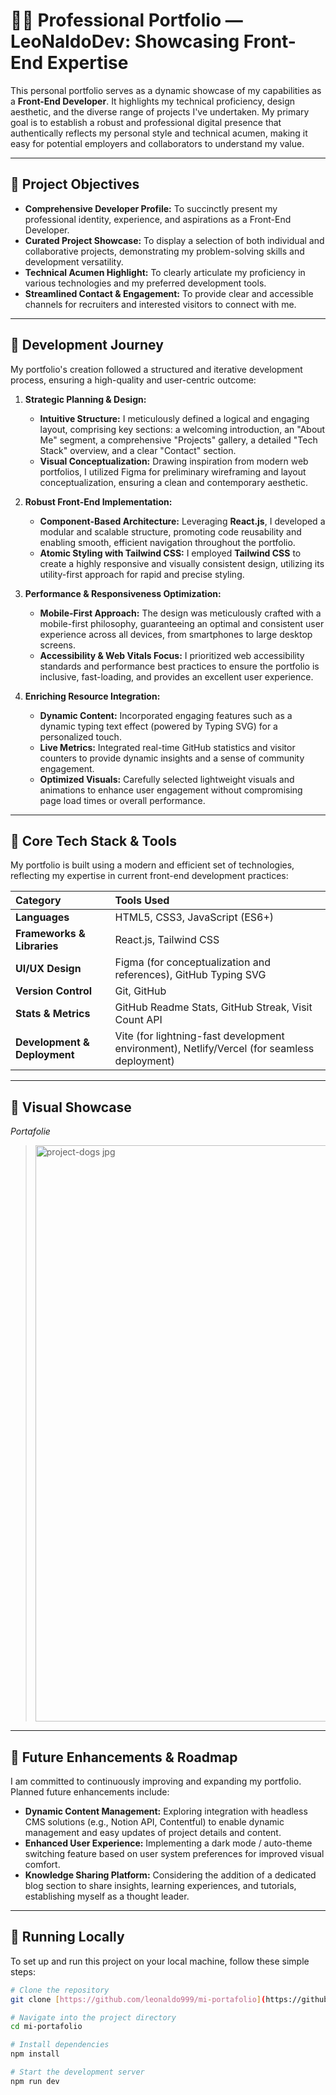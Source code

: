 # 🧑‍💻 Professional Portfolio — LeoNaldoDev: Showcasing Front-End Expertise

This personal portfolio serves as a dynamic showcase of my capabilities as a **Front-End Developer**. It highlights my technical proficiency, design aesthetic, and the diverse range of projects I've undertaken. My primary goal is to establish a robust and professional digital presence that authentically reflects my personal style and technical acumen, making it easy for potential employers and collaborators to understand my value.

---

## 🌟 Project Objectives

* **Comprehensive Developer Profile:** To succinctly present my professional identity, experience, and aspirations as a Front-End Developer.
* **Curated Project Showcase:** To display a selection of both individual and collaborative projects, demonstrating my problem-solving skills and development versatility.
* **Technical Acumen Highlight:** To clearly articulate my proficiency in various technologies and my preferred development tools.
* **Streamlined Contact & Engagement:** To provide clear and accessible channels for recruiters and interested visitors to connect with me.

---

## 🚀 Development Journey

My portfolio's creation followed a structured and iterative development process, ensuring a high-quality and user-centric outcome:

1. **Strategic Planning & Design:**
    * **Intuitive Structure:** I meticulously defined a logical and engaging layout, comprising key sections: a welcoming introduction, an "About Me" segment, a comprehensive "Projects" gallery, a detailed "Tech Stack" overview, and a clear "Contact" section.
    * **Visual Conceptualization:** Drawing inspiration from modern web portfolios, I utilized Figma for preliminary wireframing and layout conceptualization, ensuring a clean and contemporary aesthetic.

2. **Robust Front-End Implementation:**
    * **Component-Based Architecture:** Leveraging **React.js**, I developed a modular and scalable structure, promoting code reusability and enabling smooth, efficient navigation throughout the portfolio.
    * **Atomic Styling with Tailwind CSS:** I employed **Tailwind CSS** to create a highly responsive and visually consistent design, utilizing its utility-first approach for rapid and precise styling.

3. **Performance & Responsiveness Optimization:**
    * **Mobile-First Approach:** The design was meticulously crafted with a mobile-first philosophy, guaranteeing an optimal and consistent user experience across all devices, from smartphones to large desktop screens.
    * **Accessibility & Web Vitals Focus:** I prioritized web accessibility standards and performance best practices to ensure the portfolio is inclusive, fast-loading, and provides an excellent user experience.

4. **Enriching Resource Integration:**
    * **Dynamic Content:** Incorporated engaging features such as a dynamic typing text effect (powered by Typing SVG) for a personalized touch.
    * **Live Metrics:** Integrated real-time GitHub statistics and visitor counters to provide dynamic insights and a sense of community engagement.
    * **Optimized Visuals:** Carefully selected lightweight visuals and animations to enhance user engagement without compromising page load times or overall performance.

---

## 🧰 Core Tech Stack & Tools

My portfolio is built using a modern and efficient set of technologies, reflecting my expertise in current front-end development practices:

| Category                   | Tools Used                                                                                    |
| :------------------------- | :-------------------------------------------------------------------------------------------- |
| **Languages** | HTML5, CSS3, JavaScript (ES6+)                                                                |
| **Frameworks & Libraries** | React.js, Tailwind CSS                                                                        |
| **UI/UX Design** | Figma (for conceptualization and references), GitHub Typing SVG                               |
| **Version Control** | Git, GitHub                                                                                   |
| **Stats & Metrics** | GitHub Readme Stats, GitHub Streak, Visit Count API                                           |
| **Development & Deployment** | Vite (for lightning-fast development environment), Netlify/Vercel (for seamless deployment) |

---

## 📸 Visual Showcase

*Portafolie*
> <img width="1887" height="922" alt="project-dogs jpg" src="https://github.com/user-attachments/assets/d9f697d3-d4f9-4b76-85a2-c3b0ce710ca1" />

---

## 🔧 Future Enhancements & Roadmap

I am committed to continuously improving and expanding my portfolio. Planned future enhancements include:

* **Dynamic Content Management:** Exploring integration with headless CMS solutions (e.g., Notion API, Contentful) to enable dynamic management and easy updates of project details and content.
* **Enhanced User Experience:** Implementing a dark mode / auto-theme switching feature based on user system preferences for improved visual comfort.
* **Knowledge Sharing Platform:** Considering the addition of a dedicated blog section to share insights, learning experiences, and tutorials, establishing myself as a thought leader.

---

## 🧭 Running Locally

To set up and run this project on your local machine, follow these simple steps:

```bash
# Clone the repository
git clone [https://github.com/leonaldo999/mi-portafolio](https://github.com/leonaldo999/mi-portafolio)

# Navigate into the project directory
cd mi-portafolio

# Install dependencies
npm install

# Start the development server
npm run dev
